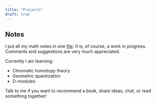 ```yaml
---
title: "Projects"
draft: true
---
```


## Notes

I put all my math notes in one [file](/website/all.pdf). It is, of course, a work in progress. Comments and suggestions are very much appreciated. 

Currently I am learning:
- Chromatic homotopy theory
- Geometric quantization
- D-modules

Talk to me if you want to recommend a book, share ideas, chat, or read something together!